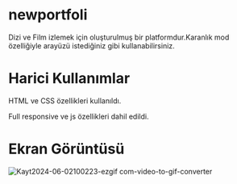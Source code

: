 # newportfoli

Dizi ve Film izlemek için oluşturulmuş bir platformdur.Karanlık mod özelliğiyle arayüzü istediğiniz gibi kullanabilirsiniz.


# Harici Kullanımlar

HTML ve CSS özellikleri kullanıldı.

Full responsive ve js özellikleri dahil edildi.

# Ekran Görüntüsü
![Kayt2024-06-02100223-ezgif com-video-to-gif-converter](https://github.com/Musdow/Film_Sitesi/assets/170264267/5bf49cbf-6d40-4044-8e60-a96952e92a7e)

